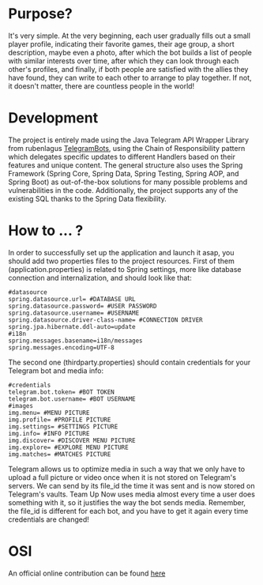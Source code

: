 # Purpose?
It's very simple. At the very beginning, each user gradually fills out a small player profile, 
indicating their favorite games, their age group, a short description, maybe even a photo, 
after which the bot builds a list of people with similar interests over time, after which they can look through each other's profiles, 
and finally, if both people are satisfied with the allies they have found, 
they can write to each other to arrange to play together. If not, it doesn't matter, 
there are countless people in the world!

# Development
The project is entirely made using the Java Telegram API Wrapper Library from rubenlagus <a href="https://github.com/rubenlagus/TelegramBots"> TelegramBots</a>, using the Chain of Responsibility pattern which delegates specific updates to different Handlers based on their features and unique content. The general structure also uses the Spring Framework (Spring Core, Spring Data, Spring Testing, Spring AOP, and Spring Boot) as out-of-the-box solutions for many possible problems and vulnerabilities in the code. Additionally, the project supports any of the existing SQL thanks to the Spring Data flexibility.

# How to ... ?
In order to successfully set up the application and launch it asap, you should add two properties files to the project resources. 
First of them (application.properties) is related to Spring settings, more like database connection and internalization, and should look like that: 

```properties
#datasource
spring.datasource.url= #DATABASE URL
spring.datasource.password= #USER PASSWORD
spring.datasource.username= #USERNAME
spring.datasource.driver-class-name= #CONNECTION DRIVER
spring.jpa.hibernate.ddl-auto=update
#i18n
spring.messages.basename=i18n/messages
spring.messages.encoding=UTF-8
```

The second one (thirdparty.properties) should contain credentials for your Telegram bot and media info:

```properties
#credentials
telegram.bot.token= #BOT TOKEN
telegram.bot.username= #BOT USERNAME
#images
img.menu= #MENU PICTURE
img.profile= #PROFILE PICTURE
img.settings= #SETTINGS PICTURE
img.info= #INFO PICTURE
img.discover= #DISCOVER MENU PICTURE
img.explore= #EXPLORE MENU PICTURE
img.matches= #MATCHES PICTURE
```

Telegram allows us to optimize media in such a way that we only have to upload a full picture or video once when it is not stored on Telegram's servers. We can send by its file_id the time it was sent and is now stored on Telegram's vaults. Team Up Now uses media almost every time a user does something with it, so it justifies the way the bot sends media. Remember, the file_id is different for each bot, and you have to get it again every time credentials are changed!

# OSI
An official online contribution can be found <a href="https://t.me/teamupnow_bot"> here </a>
